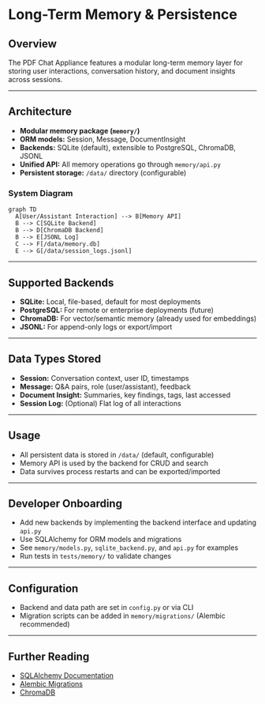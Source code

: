 # Long-Term Memory & Persistence

## Overview
The PDF Chat Appliance features a modular long-term memory layer for storing user interactions, conversation history, and document insights across sessions.

---

## Architecture
- **Modular memory package (`memory/`)**
- **ORM models:** Session, Message, DocumentInsight
- **Backends:** SQLite (default), extensible to PostgreSQL, ChromaDB, JSONL
- **Unified API:** All memory operations go through `memory/api.py`
- **Persistent storage:** `/data/` directory (configurable)

### System Diagram
```mermaid
graph TD
  A[User/Assistant Interaction] --> B[Memory API]
  B --> C[SQLite Backend]
  B --> D[ChromaDB Backend]
  B --> E[JSONL Log]
  C --> F[/data/memory.db]
  E --> G[/data/session_logs.jsonl]
```

---

## Supported Backends
- **SQLite:** Local, file-based, default for most deployments
- **PostgreSQL:** For remote or enterprise deployments (future)
- **ChromaDB:** For vector/semantic memory (already used for embeddings)
- **JSONL:** For append-only logs or export/import

---

## Data Types Stored
- **Session:** Conversation context, user ID, timestamps
- **Message:** Q&A pairs, role (user/assistant), feedback
- **Document Insight:** Summaries, key findings, tags, last accessed
- **Session Log:** (Optional) Flat log of all interactions

---

## Usage
- All persistent data is stored in `/data/` (default, configurable)
- Memory API is used by the backend for CRUD and search
- Data survives process restarts and can be exported/imported

---

## Developer Onboarding
- Add new backends by implementing the backend interface and updating `api.py`
- Use SQLAlchemy for ORM models and migrations
- See `memory/models.py`, `sqlite_backend.py`, and `api.py` for examples
- Run tests in `tests/memory/` to validate changes

---

## Configuration
- Backend and data path are set in `config.py` or via CLI
- Migration scripts can be added in `memory/migrations/` (Alembic recommended)

---

## Further Reading
- [SQLAlchemy Documentation](https://docs.sqlalchemy.org/)
- [Alembic Migrations](https://alembic.sqlalchemy.org/)
- [ChromaDB](https://www.trychroma.com/) 